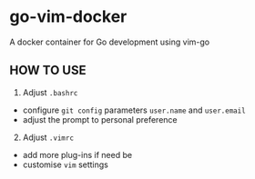 # go-vim-docker
A docker container for Go development using vim-go

## HOW TO USE
1. Adjust `.bashrc`
  * configure `git config` parameters `user.name` and `user.email`
  * adjust the prompt to personal preference

2. Adjust `.vimrc`
  * add more plug-ins if need be
  * customise `vim` settings
